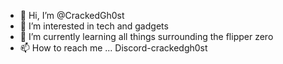 - 👋 Hi, I’m @CrackedGh0st
- 👀 I’m interested in tech and gadgets
- 🌱 I’m currently learning all things surrounding the flipper zero
- 📫 How to reach me ... Discord-crackedgh0st

<!---
CrackedGh0st/CrackedGh0st is a ✨ special ✨ repository because its `README.md` (this file) appears on your GitHub profile.
You can click the Preview link to take a look at your changes.
--->
